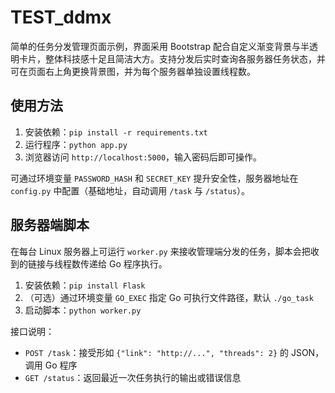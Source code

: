 # TEST_ddmx

简单的任务分发管理页面示例，界面采用 Bootstrap 配合自定义渐变背景与半透明卡片，整体科技感十足且简洁大方。支持分发后实时查询各服务器任务状态，并可在页面右上角更换背景图，并为每个服务器单独设置线程数。

## 使用方法

1. 安装依赖：`pip install -r requirements.txt`
2. 运行程序：`python app.py`
3. 浏览器访问 `http://localhost:5000`，输入密码后即可操作。

可通过环境变量 `PASSWORD_HASH` 和 `SECRET_KEY` 提升安全性，服务器地址在 `config.py` 中配置（基础地址，自动调用 `/task` 与 `/status`）。

## 服务器端脚本

在每台 Linux 服务器上可运行 `worker.py` 来接收管理端分发的任务，脚本会把收到的链接与线程数传递给 Go 程序执行。

1. 安装依赖：`pip install Flask`
2. （可选）通过环境变量 `GO_EXEC` 指定 Go 可执行文件路径，默认 `./go_task`
3. 启动脚本：`python worker.py`

接口说明：

- `POST /task`：接受形如 `{"link": "http://...", "threads": 2}` 的 JSON，调用 Go 程序
- `GET /status`：返回最近一次任务执行的输出或错误信息
